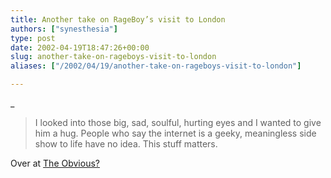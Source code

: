 ```yaml
---
title: Another take on RageBoy’s visit to London
authors: ["synesthesia"]
type: post
date: 2002-04-19T18:47:26+00:00
slug: another-take-on-rageboys-visit-to-london 
aliases: ["/2002/04/19/another-take-on-rageboys-visit-to-london"]

---
```

_</p> 

> I looked into those big, sad, soulful, hurting eyes and I wanted to give him a hug. People who say the internet is a geeky, meaningless side show to life have no idea. This stuff matters. 

</i>Over at <a href="https://www.blaven.demon.co.uk/weblog/2002_04_01_archive.html#85015052" target="_blank">The Obvious?</a>